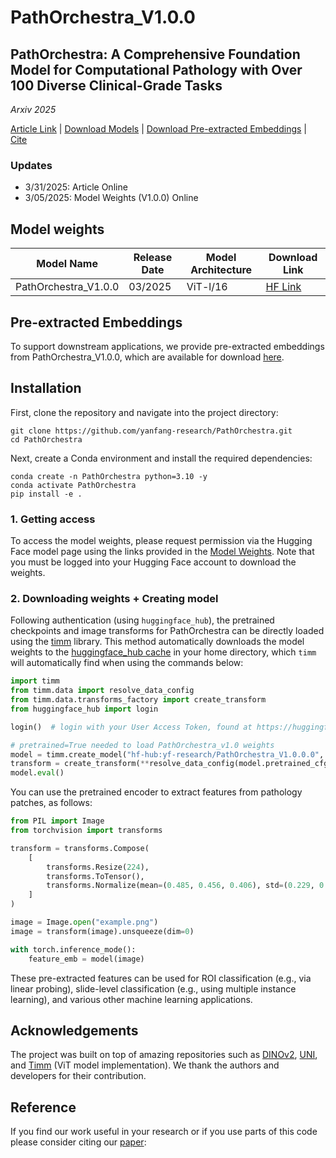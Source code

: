 # PathOrchestra_V1.0.0

## PathOrchestra: A Comprehensive Foundation Model for Computational Pathology with Over 100 Diverse Clinical-Grade Tasks
*Arxiv 2025*

[Article Link](https://arxiv.org/abs/2503.24345) | [Download Models](#model-weights) | [Download Pre-extracted Embeddings](#pre-extracted-embeddings) | [Cite](#reference) 

### Updates
- 3/31/2025: Article Online
- 3/05/2025: Model Weights (V1.0.0) Online

## Model weights
| Model Name    | Release Date | Model Architecture | Download Link            |
|---------------------|--------------|---------------------|-------------------------------------------------------------|
| PathOrchestra_V1.0.0          |   03/2025        | ViT-l/16                 | [HF Link](https://huggingface.co/yf-research/PathOrchestra)  |

## Pre-extracted Embeddings
To support downstream applications, we provide pre-extracted embeddings from PathOrchestra_V1.0.0, which are available for download [here](XXXX).

## Installation
First, clone the repository and navigate into the project directory:
```shell
git clone https://github.com/yanfang-research/PathOrchestra.git
cd PathOrchestra
```
Next, create a Conda environment and install the required dependencies:
```shell
conda create -n PathOrchestra python=3.10 -y
conda activate PathOrchestra
pip install -e .
```

### 1. Getting access
To access the model weights, please request permission via the Hugging Face model page using the links provided in the [Model Weights](#model-weights). Note that you must be logged into your Hugging Face account to download the weights.

### 2. Downloading weights + Creating model
Following authentication (using ```huggingface_hub```), the pretrained checkpoints and image transforms for PathOrchestra can be directly loaded using the [timm](https://huggingface.co//github/hub/en/timm) library. This method automatically downloads the model weights to the [huggingface_hub cache](https://huggingface.co//github/huggingface_hub/en/guides/manage-cache) in your home directory, which ```timm``` will automatically find when using the commands below:

```python
import timm
from timm.data import resolve_data_config
from timm.data.transforms_factory import create_transform
from huggingface_hub import login

login()  # login with your User Access Token, found at https://huggingface.co/settings/tokens

# pretrained=True needed to load PathOrchestra_v1.0 weights 
model = timm.create_model("hf-hub:yf-research/PathOrchestra_V1.0.0.0", pretrained=True, init_values=1e-5, dynamic_img_size=True)
transform = create_transform(**resolve_data_config(model.pretrained_cfg, model=model))
model.eval()
```
You can use the pretrained encoder to extract features from pathology patches, as follows:
```python
from PIL import Image
from torchvision import transforms

transform = transforms.Compose(
    [
        transforms.Resize(224),
        transforms.ToTensor(),
        transforms.Normalize(mean=(0.485, 0.456, 0.406), std=(0.229, 0.224, 0.225)),
    ]
)

image = Image.open("example.png")
image = transform(image).unsqueeze(dim=0) 

with torch.inference_mode():
    feature_emb = model(image) 
```
These pre-extracted features can be used for ROI classification (e.g., via linear probing), slide-level classification (e.g., using multiple instance learning), and various other machine learning applications.

## Acknowledgements
The project was built on top of amazing repositories such as [DINOv2](https://github.com/facebookresearch/dinov2), [UNI](https://github.com/mahmoodlab/UNI),  and [Timm](https://github.com/huggingface/pytorch-image-models/) (ViT model implementation). We thank the authors and developers for their contribution. 

## Reference
If you find our work useful in your research or if you use parts of this code please consider citing our [paper](https://arxiv.org/abs/2503.24345):

